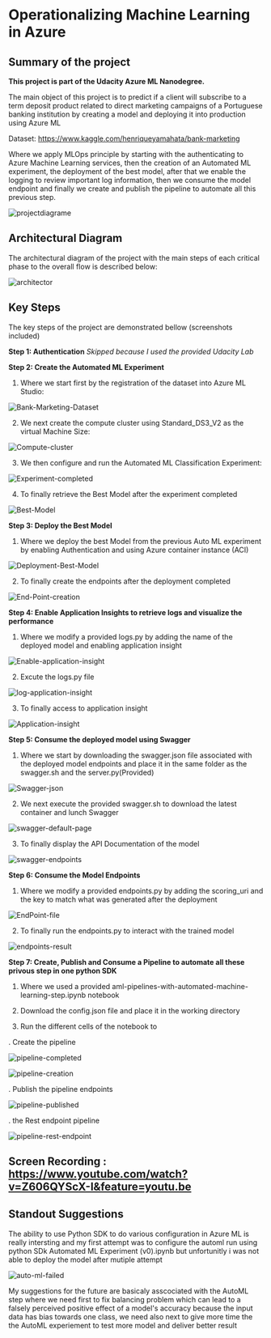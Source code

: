 # Operationalizing Machine Learning in Azure

## Summary of the project

**This project is part of the Udacity Azure ML Nanodegree.**

The main object of this project is to predict if a client will subscribe to a term deposit product related to direct marketing campaigns of a Portuguese banking institution by creating a model and deploying it into production using Azure ML

Dataset: https://www.kaggle.com/henriqueyamahata/bank-marketing 

Where we apply MLOps principle by starting with the authenticating to Azure Machine Learning services, then the creation of an Automated ML experiment, the deployment of the best model, after that we enable the logging to review important log information, then we consume the model endpoint and finally we create and publish the pipeline to automate all this previous step.

![projectdiagrame](Main-step-project.png "projectdiagrame")

## Architectural Diagram
The architectural diagram of the project with the main steps of each critical phase to the overall flow is described below:

![architector](architector.png "architecture")

## Key Steps
The key steps of the project are demonstrated bellow (screenshots included)

**Step 1: Authentication**  *Skipped because I used the provided Udacity Lab*

**Step 2: Create the Automated ML Experiment**

 1. Where we start first by the registration of the dataset into Azure ML Studio:

![Bank-Marketing-Dataset](Bank-Marketing-Dataset.png "Bank Marketing Dataset")

 2. We next create the compute cluster using Standard_DS3_V2 as the virtual Machine Size:

![Compute-cluster](Compute-cluster.png "Compute-cluster")

 3. We then configure and run the Automated ML Classification Experiment:

![Experiment-completed](Experiment-completed.png "Experiment-completed")

 4. To finally retrieve the Best Model after the experiment completed

![Best-Model](Best-Model.png "Best-Model")

**Step 3: Deploy the Best Model**

 1. Where we deploy the best Model from the previous Auto ML experiment by enabling Authentication and using Azure container instance (ACI)

![Deployment-Best-Model](Deployment-Best-Model.PNG "Deployment-Best-Model")

 2. To finally create the endpoints after the deployment completed

![End-Point-creation](End-Point-creation.PNG "End-Point-creation")

**Step 4: Enable Application Insights to retrieve logs and visualize the performance**

 1. Where we modify a provided logs.py by adding the name of the deployed model and enabling application insight 
 
 ![Enable-application-insight](Enable-application-insight.png "Enable-application-insight")
 
  2. Excute the logs.py file 
  
  ![log-application-insight](log-application-insight.PNG "log-application-insight")
  
  3. To finally access to application insight 
  
 ![Application-insight]( Application-insight.png " Application-insight")
 
 **Step 5: Consume the deployed model using Swagger**
 
  1. Where we start by downloading the swagger.json file associated with the deployed model endpoints and place it in the same folder as the swagger.sh and the server.py(Provided)
  
   ![Swagger-json]( Swagger-json.png " Swagger-json")
   
  2. We next execute the provided swagger.sh to download the latest container and lunch Swagger
  
   ![swagger-default-page]( swagger-default-page.PNG " swagger-default-page.PNG")
   
  3. To finally display the API Documentation of the model 
  
   ![swagger-endpoints](swagger-endpoints.PNG " swagger-endpoints")
   
 **Step 6: Consume the Model Endpoints**
 
  1. Where we modify a provided endpoints.py by adding the scoring_uri and the key to match what was generated after the deployment
  
   ![EndPoint-file](EndPoint-file.PNG " EndPoint-file")
   
  2. To finally run the endpoints.py to interact with the trained model
  
   ![endpoints-result](endpoints-result.PNG " endpoints-result")
   
   **Step 7: Create, Publish and Consume a Pipeline to automate all these privous step in one python SDK**

  1. Where we used a provided aml-pipelines-with-automated-machine-learning-step.ipynb notebook
  
  2. Download the config.json file and place it in the working directory
  
  3. Run the different cells of the notebook to 
  
   . Create the pipeline
 
  ![pipeline-completed](pipeline-completed.PNG " pipeline-completed")
  
  ![pipeline-creation](pipeline-creation.PNG " pipeline-creation")
  
   . Publish the pipeline endpoints
    
   ![pipeline-published](pipelin-published.PNG " pipeline-publishe")
   
   . the Rest endpoint pipeline 

   ![pipeline-rest-endpoint](pipeline-rest-endpoint.png " pipeline-rest-endpoint")

## Screen Recording : https://www.youtube.com/watch?v=Z606QYScX-I&feature=youtu.be


## Standout Suggestions
The ability to use Python SDK to do various configuration in Azure ML is really intersting and my first attempt was to configure the automl run using python SDk Automated ML Experiment (v0).ipynb but unfortunitly i was not able to deploy the model after mutiple attempt
   
![auto-ml-failed](auto-ml-failed.png " auto-ml-failed")

My suggestions for the future are basicaly asscociated with the AutoML step where we need first to fix balancing problem which can lead to a falsely perceived positive effect of a model's accuracy because the input data has bias towards one class, we need also next to give more time the the AutoML experiement to test more model and deliver better result 


